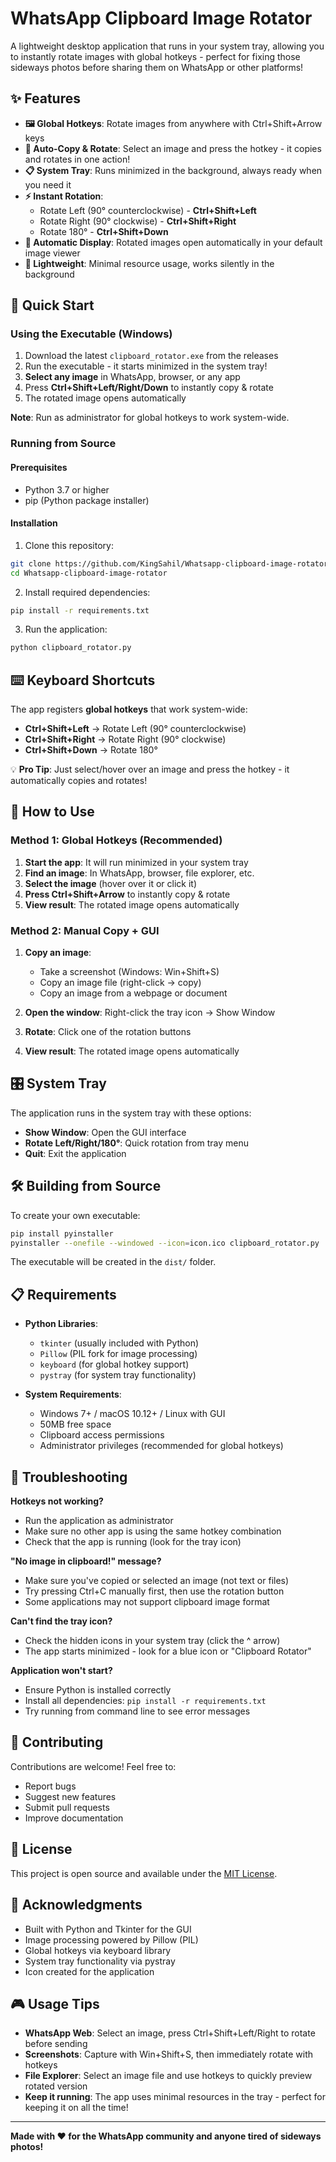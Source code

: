 # WhatsApp Clipboard Image Rotator

A lightweight desktop application that runs in your system tray, allowing you to instantly rotate images with global hotkeys - perfect for fixing those sideways photos before sharing them on WhatsApp or other platforms!

## ✨ Features

- **🖼️ Global Hotkeys**: Rotate images from anywhere with Ctrl+Shift+Arrow keys
- **🔄 Auto-Copy & Rotate**: Select an image and press the hotkey - it copies and rotates in one action!
- **📋 System Tray**: Runs minimized in the background, always ready when you need it
- **⚡ Instant Rotation**: 
  - Rotate Left (90° counterclockwise) - **Ctrl+Shift+Left**
  - Rotate Right (90° clockwise) - **Ctrl+Shift+Right**
  - Rotate 180° - **Ctrl+Shift+Down**
- **🎨 Automatic Display**: Rotated images open automatically in your default image viewer
- **💨 Lightweight**: Minimal resource usage, works silently in the background

## 🚀 Quick Start

### Using the Executable (Windows)

1. Download the latest `clipboard_rotator.exe` from the releases
2. Run the executable - it starts minimized in the system tray!
3. **Select any image** in WhatsApp, browser, or any app
4. Press **Ctrl+Shift+Left/Right/Down** to instantly copy & rotate
5. The rotated image opens automatically

**Note**: Run as administrator for global hotkeys to work system-wide.

### Running from Source

#### Prerequisites
- Python 3.7 or higher
- pip (Python package installer)

#### Installation

1. Clone this repository:
```bash
git clone https://github.com/KingSahil/Whatsapp-clipboard-image-rotator.git
cd Whatsapp-clipboard-image-rotator
```

2. Install required dependencies:
```bash
pip install -r requirements.txt
```

3. Run the application:
```bash
python clipboard_rotator.py
```

## ⌨️ Keyboard Shortcuts

The app registers **global hotkeys** that work system-wide:

- **Ctrl+Shift+Left** → Rotate Left (90° counterclockwise)
- **Ctrl+Shift+Right** → Rotate Right (90° clockwise)
- **Ctrl+Shift+Down** → Rotate 180°

💡 **Pro Tip**: Just select/hover over an image and press the hotkey - it automatically copies and rotates!

## 🎯 How to Use

### Method 1: Global Hotkeys (Recommended)

1. **Start the app**: It will run minimized in your system tray
2. **Find an image**: In WhatsApp, browser, file explorer, etc.
3. **Select the image** (hover over it or click it)
4. **Press Ctrl+Shift+Arrow** to instantly copy & rotate
5. **View result**: The rotated image opens automatically

### Method 2: Manual Copy + GUI

1. **Copy an image**: 
   - Take a screenshot (Windows: Win+Shift+S)
   - Copy an image file (right-click → copy)
   - Copy an image from a webpage or document

2. **Open the window**: Right-click the tray icon → Show Window

3. **Rotate**: Click one of the rotation buttons

4. **View result**: The rotated image opens automatically

## 🎛️ System Tray

The application runs in the system tray with these options:
- **Show Window**: Open the GUI interface
- **Rotate Left/Right/180°**: Quick rotation from tray menu
- **Quit**: Exit the application

## 🛠️ Building from Source

To create your own executable:

```bash
pip install pyinstaller
pyinstaller --onefile --windowed --icon=icon.ico clipboard_rotator.py
```

The executable will be created in the `dist/` folder.

## 📋 Requirements

- **Python Libraries**: 
  - `tkinter` (usually included with Python)
  - `Pillow` (PIL fork for image processing)
  - `keyboard` (for global hotkey support)
  - `pystray` (for system tray functionality)

- **System Requirements**:
  - Windows 7+ / macOS 10.12+ / Linux with GUI
  - 50MB free space
  - Clipboard access permissions
  - Administrator privileges (recommended for global hotkeys)

## 🐛 Troubleshooting

**Hotkeys not working?**
- Run the application as administrator
- Make sure no other app is using the same hotkey combination
- Check that the app is running (look for the tray icon)

**"No image in clipboard!" message?**
- Make sure you've copied or selected an image (not text or files)
- Try pressing Ctrl+C manually first, then use the rotation button
- Some applications may not support clipboard image format

**Can't find the tray icon?**
- Check the hidden icons in your system tray (click the ^ arrow)
- The app starts minimized - look for a blue icon or "Clipboard Rotator"

**Application won't start?**
- Ensure Python is installed correctly
- Install all dependencies: `pip install -r requirements.txt`
- Try running from command line to see error messages

## 🤝 Contributing

Contributions are welcome! Feel free to:
- Report bugs
- Suggest new features
- Submit pull requests
- Improve documentation

## 📄 License

This project is open source and available under the [MIT License](LICENSE).

## 🙏 Acknowledgments

- Built with Python and Tkinter for the GUI
- Image processing powered by Pillow (PIL)
- Global hotkeys via keyboard library
- System tray functionality via pystray
- Icon created for the application

## 🎮 Usage Tips

- **WhatsApp Web**: Select an image, press Ctrl+Shift+Left/Right to rotate before sending
- **Screenshots**: Capture with Win+Shift+S, then immediately rotate with hotkeys
- **File Explorer**: Select an image file and use hotkeys to quickly preview rotated version
- **Keep it running**: The app uses minimal resources in the tray - perfect for keeping it on all the time!

---

**Made with ❤️ for the WhatsApp community and anyone tired of sideways photos!**
